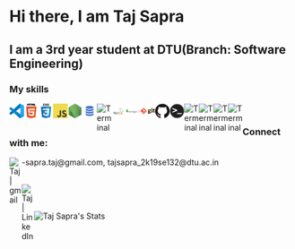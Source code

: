# Hi there, I am Taj Sapra

## I am a 3rd year student at DTU(Branch: Software Engineering)

### My skills

<img align="left" alt="Visual Studio Code" width="26px" src="https://raw.githubusercontent.com/github/explore/80688e429a7d4ef2fca1e82350fe8e3517d3494d/topics/visual-studio-code/visual-studio-code.png" />
<img align="left" alt="HTML5" width="26px" src="https://raw.githubusercontent.com/github/explore/80688e429a7d4ef2fca1e82350fe8e3517d3494d/topics/html/html.png" />
<img align="left" alt="CSS3" width="26px" src="https://raw.githubusercontent.com/github/explore/80688e429a7d4ef2fca1e82350fe8e3517d3494d/topics/css/css.png" />
<img align="left" alt="JavaScript" width="26px" src="https://raw.githubusercontent.com/github/explore/80688e429a7d4ef2fca1e82350fe8e3517d3494d/topics/javascript/javascript.png" />
<img align="left" alt="Node.js" width="26px" src="https://raw.githubusercontent.com/github/explore/80688e429a7d4ef2fca1e82350fe8e3517d3494d/topics/nodejs/nodejs.png" />
<img align="left" alt="SQL" width="26px" src="https://raw.githubusercontent.com/github/explore/80688e429a7d4ef2fca1e82350fe8e3517d3494d/topics/sql/sql.png" />
<img align="left" alt="Terminal" width="26px" src="https://ubiq.co/database-blog/wp-content/uploads/2020/11/postgresql-list-users.jpg" />
<img align="left" alt="MySQL" width="26px" src="https://raw.githubusercontent.com/github/explore/80688e429a7d4ef2fca1e82350fe8e3517d3494d/topics/mysql/mysql.png" />
<img align="left" alt="MongoDB" width="26px" src="https://raw.githubusercontent.com/github/explore/80688e429a7d4ef2fca1e82350fe8e3517d3494d/topics/mongodb/mongodb.png" />
<img align="left" alt="Git" width="26px" src="https://raw.githubusercontent.com/github/explore/80688e429a7d4ef2fca1e82350fe8e3517d3494d/topics/git/git.png" />
<img align="left" alt="GitHub" width="26px" src="https://raw.githubusercontent.com/github/explore/78df643247d429f6cc873026c0622819ad797942/topics/github/github.png" />
<img align="left" alt="Terminal" width="26px" src="https://raw.githubusercontent.com/github/explore/80688e429a7d4ef2fca1e82350fe8e3517d3494d/topics/terminal/terminal.png" />
<img align="left" alt="Terminal" width="26px" src="https://www.python.org/static/img/python-logo@2x.png" />
<img align="left" alt="Terminal" width="26px" src="https://www.tensorflow.org/resources/images/tf-logo-card-16x9.png" />
<img align="left" alt="Terminal" width="26px" src="https://upload.wikimedia.org/wikipedia/commons/thumb/1/18/ISO_C%2B%2B_Logo.svg/1200px-ISO_C%2B%2B_Logo.svg.png" />
<img align="left" alt="Terminal" width="26px" src="https://www.moogsoft.com/wp-content/uploads/2019/10/limits_featured.jpg" />

<br/>

### Connect with me:

<img align="left" alt="Taj | gmail" width="22px" src="https://storage.googleapis.com/gweb-uniblog-publish-prod/images/Gmail.max-1100x1100.png" /> 
-sapra.taj@gmail.com, tajsapra_2k19se132@dtu.ac.in
<br/>
<br/>

[<img align="left" alt="Taj | LinkedIn" width="22px" src="https://cdn.jsdelivr.net/npm/simple-icons@v3/icons/linkedin.svg" />][linkedin]
<br/>
<br/>

<img align="left" alt="Taj Sapra's Stats" src="https://github-readme-stats.vercel.app/api?username=TajSapra&showicons=true&hide_border=true" />

[linkedin]: https://www.linkedin.com/in/taj-sapra-aa4015186/
